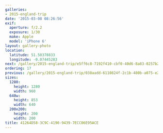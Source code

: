 ```yaml
---
galleries:
- 2015-england-trip
date: '2015-03-08 08:26:56'
exif:
  aperture: f/2.2
  exposure: 1/30
  make: Apple
  model: 'iPhone 6'
layout: gallery-photo
location:
  latitude: 51.50378833
  longitude: -0.07445283
next: /gallery/2015-england-trip/e5ff6c8-7192f410-cbf0-40d6-8a83-0257b256dfdd
ordering: 17
previous: /gallery/2015-england-trip/038aadd-6110824f-2c1b-480b-a075-e2e15fe0e98b
sizes:
  1280:
    height: 1280
    width: 960
  640w:
    height: 853
    width: 640
  200x200:
    height: 200
    width: 200
title: 41264D58-3C9C-4190-9439-7ECC06E95ACE
---
```

